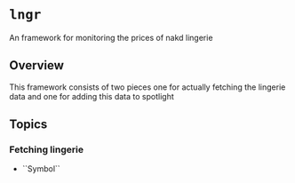# ``lngr``

An framework for monitoring the prices of nakd lingerie

## Overview

This framework consists of two pieces one for actually fetching the lingerie data and one for adding this data to spotlight 

## Topics

### Fetching lingerie

- <!--@START_MENU_TOKEN@-->``Symbol``<!--@END_MENU_TOKEN@-->

